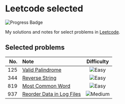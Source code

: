 # Leetcode selected

![Progress Badge](https://img.shields.io/badge/Progress-4%20Solved-blue)

My solutions and notes for select problems in [Leetcode][leetcode].

[leetcode]: https://leetcode.com/



## Selected problems

| No. | Note | Difficulty |
| -: | :- | :-: |
| 125 | [Valid Palindrome][p125] | ![Easy](https://img.shields.io/badge/Easy-green) |
| 344 | [Reverse String][p344] | ![Easy](https://img.shields.io/badge/Easy-green) |
| 819 | [Most Common Word][p819] | ![Easy](https://img.shields.io/badge/Easy-green) |
| 937 | [Reorder Data in Log Files][p937] | ![Medium](https://img.shields.io/badge/Medium-yellow) |

[p125]: ./problems/basic/125/README.md
[p344]: ./problems/basic/344/README.md
[p819]: ./problems/basic/819/README.md
[p937]: ./problems/basic/937/README.md
